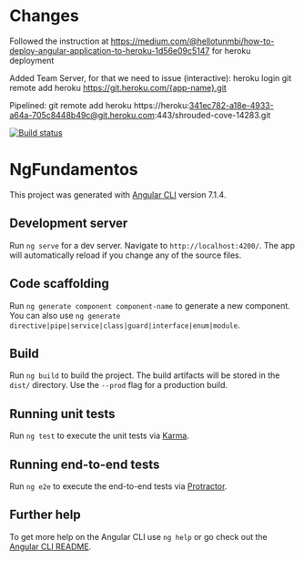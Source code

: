 # Changes
Followed the instruction at https://medium.com/@hellotunmbi/how-to-deploy-angular-application-to-heroku-1d56e09c5147 for heroku deployment

Added Team Server, for that we need to issue (interactive):
    heroku login
    git remote add heroku https://git.heroku.com/{app-name}.git

Pipelined:
git remote add heroku https://heroku:341ec782-a18e-4933-a64a-705c8448b49c@git.heroku.com:443/shrouded-cove-14283.git

[![Build status](https://danuka.visualstudio.com/ng-fundamentos/_apis/build/status/ng-fundamentos-CI)](https://danuka.visualstudio.com/ng-fundamentos/_build/latest?definitionId=2)

# NgFundamentos

This project was generated with [Angular CLI](https://github.com/angular/angular-cli) version 7.1.4.

## Development server

Run `ng serve` for a dev server. Navigate to `http://localhost:4200/`. The app will automatically reload if you change any of the source files.

## Code scaffolding

Run `ng generate component component-name` to generate a new component. You can also use `ng generate directive|pipe|service|class|guard|interface|enum|module`.

## Build

Run `ng build` to build the project. The build artifacts will be stored in the `dist/` directory. Use the `--prod` flag for a production build.

## Running unit tests

Run `ng test` to execute the unit tests via [Karma](https://karma-runner.github.io).

## Running end-to-end tests

Run `ng e2e` to execute the end-to-end tests via [Protractor](http://www.protractortest.org/).

## Further help

To get more help on the Angular CLI use `ng help` or go check out the [Angular CLI README](https://github.com/angular/angular-cli/blob/master/README.md).
